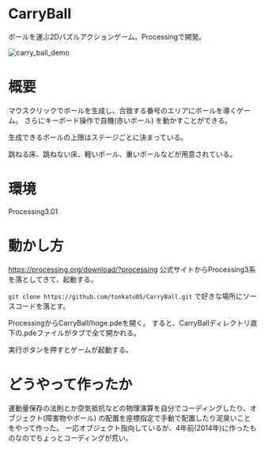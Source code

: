 # CarryBall

ボールを運ぶ2Dパズルアクションゲーム。Processingで開発。

![carry_ball_demo](https://cloud.githubusercontent.com/assets/10493229/23090538/8a1027c2-f5e3-11e6-844b-25c4b0fcbc17.gif)

# 概要
マウスクリックでボールを生成し、合致する番号のエリアにボールを導くゲーム。
さらにキーボード操作で自機(赤いボール) を動かすことができる。

生成できるボールの上限はステージごとに決まっている。

跳ねる床、跳ねない床、軽いボール、重いボールなどが用意されている。

# 環境

Processing3.01

# 動かし方

https://processing.org/download/?processing
公式サイトからProcessing3系を落としてきて、起動する。

`git clone https://github.com/tonkatu05/CarryBall.git`
で好きな場所にソースコードを落とす。

ProcessingからCarryBall/hoge.pdeを開く。
すると、CarryBallディレクトリ直下の.pdeファイルがタブで全て開かれる。

実行ボタンを押すとゲームが起動する。

# どうやって作ったか
運動量保存の法則とか空気抵抗などの物理演算を自分でコーディングしたり、オブジェクト(障害物やボール) の配置を座標指定で手動で配置したり泥臭いことをやって作った。
一応オブジェクト指向しているが、4年前(2014年)に作ったものなのでちょっとコーディングが荒い。

